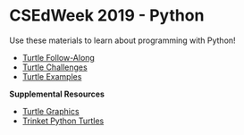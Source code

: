 # CSEdWeek 2019 - Python
Use these materials to learn about programming with Python!

- [Turtle Follow-Along](TurtleFollowAlong.md)
- [Turtle Challenges](TurtleChallenges.md)
- [Turtle Examples](TurtleExamples.md)

**Supplemental Resources**
- [Turtle Graphics](https://en.wikipedia.org/wiki/Turtle_graphics)
- [Trinket Python Turtles](https://trinket.io/docs/python#turtle)